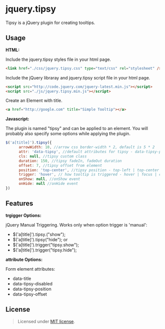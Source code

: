 jquery.tipsy
============

Tipsy is a jQuery plugin for creating tooltips.

Usage
-------
__HTML:__

Include the jquery.tipsy styles file in your html page.
~~~~ html
<link href="./css/jquery.tipsy.css" type="text/css" rel="stylesheet" />
~~~~
Include the jQuery libraray and jquery.tipsy script file in your html page.
~~~~ html
<script src="http://code.jquery.com/jquery-latest.min.js"></script>
<script src="./js/jquery.tipsy.min.js"></script>
~~~~
Create an Element with title.
~~~~ html
<a href="http://google.com" title="Simple Tooltip"></a>
~~~~
__Javascript:__

The plugin is named "tipsy" and can be applied to an element. You will probably also specify some options while applying the plugin.
~~~ javascript
$('a[title]').tipsy({
      arrowWidth: 10, //arrow css border-width * 2, default is 5 * 2
      attr: 'data-tipsy', //default attributes for tipsy - data-tipsy-position | data-tipsy-offset | data-tipsy-disabled
      cls: null, //tipsy custom class
      duration: 150, //tipsy fadeIn, fadeOut duration
      offset: 7, //tipsy offset from element
      position: 'top-center', //tipsy position - top-left | top-center | top-right | bottom-left | bottom-center | bottom-right | left | right
      trigger: 'hover', // how tooltip is triggered - hover | focus | click | manual
      onShow: null, //onShow event
      onHide: null //onHide event
})
~~~~

Features
-------
__trgigger Options:__

jQuery Manual Triggering. Works only when option trigger is 'manual':
* $('a[title]').tipsy.("show");
* $('a[title]').tipsy("hide");
or
* $('a[title]').trigger("tipsy.show");
* $('a[title]').trigger("tipsy.hide");

__attribute Options:__

Form element attributes:
* data-title
* data-tipsy-disabled
* data-tipsy-position
* data-tipsy-offset

License
-------
> Licensed under <a href="http://opensource.org/licenses/MIT">MIT license</a>.

